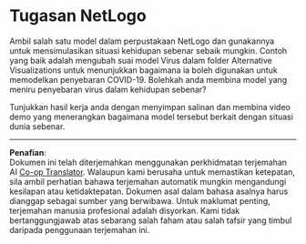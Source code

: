 <!--
CO_OP_TRANSLATOR_METADATA:
{
  "original_hash": "cf654ca60c7f86c8dad28596fb42994b",
  "translation_date": "2025-08-29T11:45:37+00:00",
  "source_file": "lessons/6-Other/23-MultiagentSystems/assignment.md",
  "language_code": "ms"
}
-->
# Tugasan NetLogo

Ambil salah satu model dalam perpustakaan NetLogo dan gunakannya untuk mensimulasikan situasi kehidupan sebenar sebaik mungkin. Contoh yang baik adalah mengubah suai model Virus dalam folder Alternative Visualizations untuk menunjukkan bagaimana ia boleh digunakan untuk memodelkan penyebaran COVID-19. Bolehkah anda membina model yang meniru penyebaran virus dalam kehidupan sebenar?

Tunjukkan hasil kerja anda dengan menyimpan salinan dan membina video demo yang menerangkan bagaimana model tersebut berkait dengan situasi dunia sebenar.

---

**Penafian**:  
Dokumen ini telah diterjemahkan menggunakan perkhidmatan terjemahan AI [Co-op Translator](https://github.com/Azure/co-op-translator). Walaupun kami berusaha untuk memastikan ketepatan, sila ambil perhatian bahawa terjemahan automatik mungkin mengandungi kesilapan atau ketidaktepatan. Dokumen asal dalam bahasa asalnya harus dianggap sebagai sumber yang berwibawa. Untuk maklumat penting, terjemahan manusia profesional adalah disyorkan. Kami tidak bertanggungjawab atas sebarang salah faham atau salah tafsir yang timbul daripada penggunaan terjemahan ini.